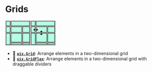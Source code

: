 # Grids
[![Grid](Images/bigIcon_Grid.png "Grid")](uixGrid.md)[![GridFlex](Images/bigIcon_GridFlex.png "GridFlex")](uixGridFlex.md)

* :symbols: [**`uix.Grid`**](uixGrid.md): Arrange elements in a two-dimensional grid
* :symbols: [**`uix.GridFlex`**](uixGrid.md): Arrange elements in a two-dimensional grid with draggable dividers